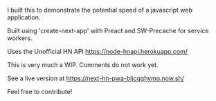I built this to demonstrate the potential speed of a javascript web application.

Built using 'create-next-app' with Preact and SW-Precache for service workers.

Uses the Unofficial HN API
https://node-hnapi.herokuapp.com/

This is very much a WIP. Comments do not work yet. 

See a live version at https://next-hn-pwa-bljcqqhymo.now.sh/

Feel free to contribute!